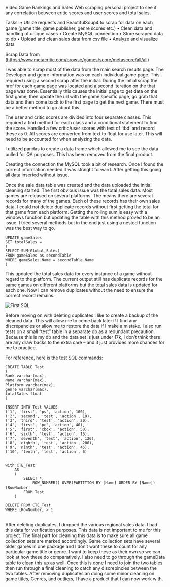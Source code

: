 Video Game Rankings and Sales
Web scraping personal project to see if any correlation between critic scores and user scores and total sales. 

Tasks:
•	Utilize requests and BeautifulSoup4 to scrap for data on each game (game title, game publisher, genre scores etc.) 
•	Clean data and handling of unique cases
•	Create MySQL connection
•	Store scraped data to db
•	Upload and clean sales data from csv file 
•	Analyze and visualize data

Scrap Data  from (https://www.metacritic.com/browse/games/score/metascore/all/all)

	
  I was able to scrap most of the data from the main search results page. The Developer and genre information was on each individual game page. This required using a second scrap after the initial. During the initial scrap the href for each game page was located and a second iteration on the that page was done. Essentially this causes the initial page to get data on the first game, then update the url with the game specific page, go grab that data and then come back to the first page to get the next game. There must be a better method to go about this. 
	
  The user and critic scores are divided into four separate classes. This required a find method for each class and a conditional statement to find the score. Handled a few critic/user scores with text of ‘tbd’ and record these as 0. All scores are converted from text to float for use later. This will need to be accounted for when analyzing the data.
	
  I utilized pandas to create a data frame which allowed me to see the data pulled for QA purposes. This has been removed from the final product.
  
  Creating the connection the MySQL took a bit of research. Once I found the correct information needed it was straight forward. After getting this going all data inserted without issue.
	
  Once the sale data table was created and the data uploaded the initial cleaning started. The first obvious issue was the total sales data. Most games are released on several platforms. The means there are several records for many of the games. Each of these records has their own sales data. I could not delete duplicate records without first getting the total for that game from each platform. Getting the rolling sum is easy with a windows function but updating the table with this method proved to be an issue. I tried several methods but in the end just using a nested function was the best way to go.
	
	UPDATE gameSales
	SET totalSales = 
	(
	SELECT SUM(Global_Sales)
	FROM gameSales as secondTable
	WHERE gameSales.Name = secondTable.Name
	)
	
  This updated the total sales data for every instance of a game without regard to the platform. The current output still has duplicate records for the same games on different platforms but the total sales data is updated for each one. Now I can remove duplicates without the need to ensure the correct record remains. 

![First SQL](https://user-images.githubusercontent.com/10605443/149674645-78001e3b-b9b9-436c-9225-2f3ec94e4217.JPG)

  Before moving on with deleting duplicates I like to create a backup of the cleaned data. This will allow me to come back later if I find any discrepancies or allow me to restore the data if I make a mistake. I also run tests on a small “test” table in a separate db as a redundant precaution.  Because this is my db and the data set is just under 17k, I don’t think there are any draw backs to the extra care – and it just provides more chances for me to practice. 

  For reference, here is the test SQL commands:
	
	CREATE TABLE Test
	(
	Rank varchar(max), 
	Name varchar(max), 
	Platform varchar(max), 
	genre varchar(max),
	totalSales float
	)

	INSERT INTO Test VALUES 
	('1', 'first', 'ps', 'action', 100),
	('2', 'second', 'test', 'action', 10),
	('3', 'third', 'test', 'action', 20),
	('4', 'first', 'pc', 'action', 40),
	('5', 'first', 'xbox', 'action', 50),
	('6', 'sixth', 'test', 'action', 15),
	('7', 'seventh', 'test', 'action', 120),
	('8', 'eighth', 'test', 'action', 200),
	('9', 'ninth', 'test', 'action', 45),
	('10', 'tenth', 'test', 'action', 6)


	with CTE_Test
		AS
		(
			SELECT *,
				ROW_NUMBER() OVER(PARTITION BY [Name] ORDER BY [Name]) [RowNumber]
			FROM Test
		)

	DELETE FROM CTE_Test
	WHERE [RowNumber] > 1

	
 	
  After deleting duplicates, I dropped the various regional sales data. I had this data for verification purposes. This data is not important to me for this project.
The final part for cleaning this data is to make sure all game collection sets are marked accordingly. Game collection sets have several older games in one package and I don’t want these to count for any particular game title or genre. I want to keep these as their own so we can look at how these do comparatively. I also need to go through the gameData table to clean this up as well. Once this is done I need to join the two tables then run through a final cleaning to catch any discrepincies between the two tables. After removing duplicates an doing some minor cleaning on game titles, Genres, and outliers, I have a product that I can now work with.


